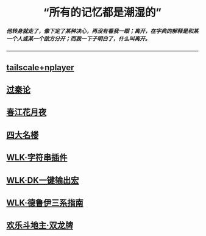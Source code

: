 # <center>“所有的记忆都是潮湿的”
##### 他转身就走了，像下定了某种决心，再没有看我一眼；离开，在字典的解释是和某一个人或某一个敌方分开；而我一下子明白了，什么叫离开。
------
## [tailscale+nplayer](https://samoa.lanzouy.com/b01rgbcib/)
## [过秦论](其他/过秦论.md)
## [春江花月夜](其他/春江花月夜.md)
## [四大名楼](其他/四大名楼/汇总.md)
## [WLK·字符串插件](WOW/插件-字符串.md)
## [WLK·DK一键输出宏](WOW/WLKDK一键输出宏.md)
## [WLK·德鲁伊三系指南](WOW/WLK德鲁伊指南.md)
## [欢乐斗地主·双龙牌](其他/欢乐斗地主·双龙牌.md)
